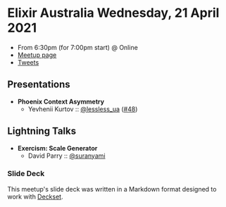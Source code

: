 # Elixir Australia Wednesday, 21 April 2021

- From 6:30pm (for 7:00pm start) @ Online
- [Meetup page][]
- [Tweets][]

## Presentations

- **Phoenix Context Asymmetry**
  - Yevhenii Kurtov :: [@lessless_ua][] ([#48][])

## Lightning Talks

- **Exercism: Scale Generator**
  - David Parry :: [@suranyami][]

### Slide Deck

This meetup's slide deck was written in a Markdown format designed to work with
[Deckset][].

[@lessless_ua]: https://twitter.com/lessless_ua
[#48]: https://github.com/elixirsydney/elixirsydney/issues/48
[@suranyami]: https://twitter.com/suranyami
[meetup page]: https://www.meetup.com/elixir-sydney/events/hnwqgsyccgbcc/
[tweets]: https://twitter.com/search?f=tweets&q=ElixirSydney%20since%3A2021-04-20%20until%3A2021-04-22&src=typd
[deckset]: https://www.decksetapp.com/
